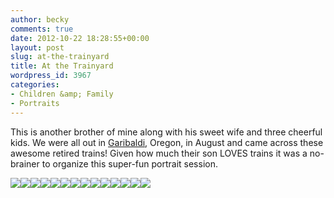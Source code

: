 ```yaml
---
author: becky
comments: true
date: 2012-10-22 18:28:55+00:00
layout: post
slug: at-the-trainyard
title: At the Trainyard
wordpress_id: 3967
categories:
- Children &amp; Family
- Portraits
---
```


This is another brother of mine along with his sweet wife and three cheerful kids. We were all out in [Garibaldi](http://www.ci.garibaldi.or.us/), Oregon, in August and came across these awesome retired trains! Given how much their son LOVES trains it was a no-brainer to organize this super-fun portrait session.

[![](http://www.beckyjenson.com/wp-content/uploads/2012/10/blog-September12-0001-3.jpg)](http://www.beckyjenson.com/wp-content/uploads/2012/10/blog-September12-0001-3.jpg)[![](http://www.beckyjenson.com/wp-content/uploads/2012/10/blog-September12-00011.jpg)](http://www.beckyjenson.com/wp-content/uploads/2012/10/blog-September12-00011.jpg)[![](http://www.beckyjenson.com/wp-content/uploads/2012/10/blog-September12-00021.jpg)](http://www.beckyjenson.com/wp-content/uploads/2012/10/blog-September12-00021.jpg)[![](http://www.beckyjenson.com/wp-content/uploads/2012/10/blog-September12-00051.jpg)](http://www.beckyjenson.com/wp-content/uploads/2012/10/blog-September12-00051.jpg)[![](http://www.beckyjenson.com/wp-content/uploads/2012/10/blog-September12-00041.jpg)](http://www.beckyjenson.com/wp-content/uploads/2012/10/blog-September12-00041.jpg)[![](http://www.beckyjenson.com/wp-content/uploads/2012/10/blog-September12-00031.jpg)](http://www.beckyjenson.com/wp-content/uploads/2012/10/blog-September12-00031.jpg)[![](http://www.beckyjenson.com/wp-content/uploads/2012/10/blog-September12-00061.jpg)](http://www.beckyjenson.com/wp-content/uploads/2012/10/blog-September12-00061.jpg)[![](http://www.beckyjenson.com/wp-content/uploads/2012/10/blog-September12-00071.jpg)](http://www.beckyjenson.com/wp-content/uploads/2012/10/blog-September12-00071.jpg)[![](http://www.beckyjenson.com/wp-content/uploads/2012/10/blog-September12-00101.jpg)](http://www.beckyjenson.com/wp-content/uploads/2012/10/blog-September12-00101.jpg)[![](http://www.beckyjenson.com/wp-content/uploads/2012/10/blog-September12-00081.jpg)](http://www.beckyjenson.com/wp-content/uploads/2012/10/blog-September12-00081.jpg)[![](http://www.beckyjenson.com/wp-content/uploads/2012/10/blog-September12-00111.jpg)](http://www.beckyjenson.com/wp-content/uploads/2012/10/blog-September12-00111.jpg)[![](http://www.beckyjenson.com/wp-content/uploads/2012/10/blog-September12-00091.jpg)](http://www.beckyjenson.com/wp-content/uploads/2012/10/blog-September12-00091.jpg)[![](http://www.beckyjenson.com/wp-content/uploads/2012/10/blog-September12-00121.jpg)](http://www.beckyjenson.com/wp-content/uploads/2012/10/blog-September12-00121.jpg)[![](http://www.beckyjenson.com/wp-content/uploads/2012/10/blog-September12-0001-21.jpg)](http://www.beckyjenson.com/wp-content/uploads/2012/10/blog-September12-0001-21.jpg)
